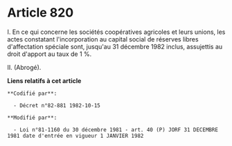 # Article 820

I. En ce qui concerne les sociétés coopératives agricoles et leurs unions, les actes constatant l'incorporation au capital
social de réserves libres d'affectation spéciale sont, jusqu'au 31 décembre 1982 inclus, assujettis au droit d'apport au taux
de 1 %.

II. (Abrogé).

**Liens relatifs à cet article**

	**Codifié par**:

	  - Décret n°82-881 1982-10-15

	**Modifié par**:

	  - Loi n°81-1160 du 30 décembre 1981 - art. 40 (P) JORF 31 DECEMBRE 1981 date d'entrée en vigueur 1 JANVIER 1982
